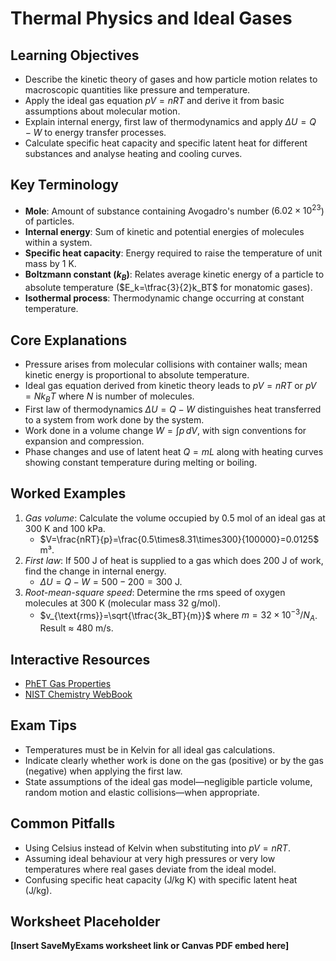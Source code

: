 # Thermal Physics and Ideal Gases

## Learning Objectives
- Describe the kinetic theory of gases and how particle motion relates to macroscopic quantities like pressure and temperature.
- Apply the ideal gas equation $pV=nRT$ and derive it from basic assumptions about molecular motion.
- Explain internal energy, first law of thermodynamics and apply $\Delta U=Q-W$ to energy transfer processes.
- Calculate specific heat capacity and specific latent heat for different substances and analyse heating and cooling curves.

## Key Terminology
- **Mole**: Amount of substance containing Avogadro's number ($6.02\times10^{23}$) of particles.
- **Internal energy**: Sum of kinetic and potential energies of molecules within a system.
- **Specific heat capacity**: Energy required to raise the temperature of unit mass by 1 K.
- **Boltzmann constant ($k_B$)**: Relates average kinetic energy of a particle to absolute temperature ($E_k=\tfrac{3}{2}k_BT$ for monatomic gases).
- **Isothermal process**: Thermodynamic change occurring at constant temperature.

## Core Explanations
- Pressure arises from molecular collisions with container walls; mean kinetic energy is proportional to absolute temperature.
- Ideal gas equation derived from kinetic theory leads to $pV=nRT$ or $pV=N k_B T$ where $N$ is number of molecules.
- First law of thermodynamics $\Delta U=Q-W$ distinguishes heat transferred to a system from work done by the system.
- Work done in a volume change $W=\int p \,dV$, with sign conventions for expansion and compression.
- Phase changes and use of latent heat $Q=mL$ along with heating curves showing constant temperature during melting or boiling.

## Worked Examples
1. *Gas volume*: Calculate the volume occupied by 0.5 mol of an ideal gas at 300 K and 100 kPa.
   - $V=\frac{nRT}{p}=\frac{0.5\times8.31\times300}{100000}=0.0125$ m³.
2. *First law*: If 500 J of heat is supplied to a gas which does 200 J of work, find the change in internal energy.
   - $\Delta U=Q-W=500-200=300$ J.
3. *Root-mean-square speed*: Determine the rms speed of oxygen molecules at 300 K (molecular mass 32 g/mol).
   - $v_{\text{rms}}=\sqrt{\tfrac{3k_BT}{m}}$ where $m=32\times10^{-3}/N_A$. Result ≈ 480 m/s.

## Interactive Resources
- [PhET Gas Properties](https://phet.colorado.edu/en/simulation/gas-properties)
- [NIST Chemistry WebBook](https://webbook.nist.gov/chemistry/)

## Exam Tips
- Temperatures must be in Kelvin for all ideal gas calculations.
- Indicate clearly whether work is done on the gas (positive) or by the gas (negative) when applying the first law.
- State assumptions of the ideal gas model—negligible particle volume, random motion and elastic collisions—when appropriate.

## Common Pitfalls
- Using Celsius instead of Kelvin when substituting into $pV=nRT$.
- Assuming ideal behaviour at very high pressures or very low temperatures where real gases deviate from the ideal model.
- Confusing specific heat capacity (J/kg K) with specific latent heat (J/kg).

## Worksheet Placeholder
**[Insert SaveMyExams worksheet link or Canvas PDF embed here]**
